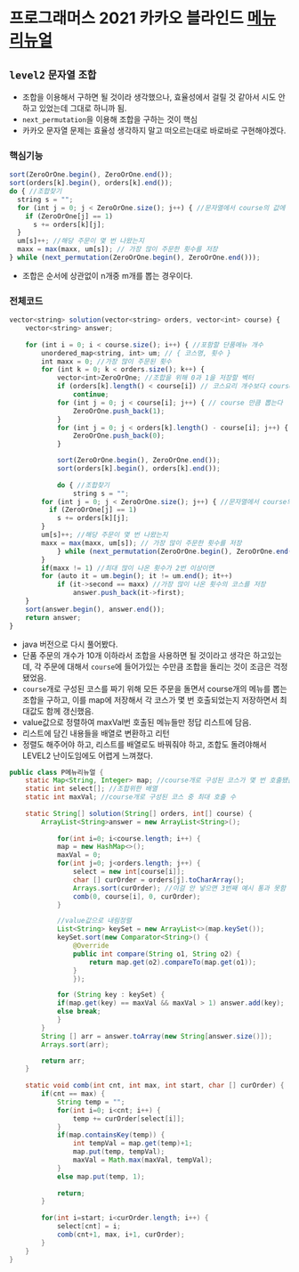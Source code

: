 # 프로그래머스 2021 카카오 블라인드 [메뉴리뉴얼](https://programmers.co.kr/learn/courses/30/lessons/72411?language=java)
`level2` `문자열` `조합`
---
- 조합을 이용해서 구하면 될 것이라 생각했으나, 효율성에서 걸릴 것 같아서 시도 안하고 있었는데 그대로 하니까 됨.
- `next_permutation`을 이용해 조합을 구하는 것이 핵심
- 카카오 문자열 문제는 효율성 생각하지 말고 떠오르는대로 바로바로 구현해야겠다.

### 핵심기능
```jsx
sort(ZeroOrOne.begin(), ZeroOrOne.end());
sort(orders[k].begin(), orders[k].end());
do { //조합찾기
  string s = "";
  for (int j = 0; j < ZeroOrOne.size(); j++) { //문자열에서 course의 값에 따라 하나씩 뽑아서 새로 만듬
    if (ZeroOrOne[j] == 1) 
      s += orders[k][j];
  }
  um[s]++; //해당 주문이 몇 번 나왔는지
  maxx = max(maxx, um[s]); // 가장 많이 주문한 횟수를 저장
} while (next_permutation(ZeroOrOne.begin(), ZeroOrOne.end()));
```
- 조합은 순서에 상관없이 n개중 m개를 뽑는 경우이다. 

### 전체코드
```jsx
vector<string> solution(vector<string> orders, vector<int> course) {
	vector<string> answer;
	
	for (int i = 0; i < course.size(); i++) { //포함할 단품메뉴 개수
		unordered_map<string, int> um; // { 코스명, 횟수 }
		int maxx = 0; //가장 많이 주문된 횟수
		for (int k = 0; k < orders.size(); k++) {
			vector<int>ZeroOrOne; //조합을 위해 0과 1을 저장할 벡터
			if (orders[k].length() < course[i]) // 코스요리 개수보다 course가 클 때는 미포함
				continue;
			for (int j = 0; j < course[i]; j++) { // course 만큼 뽑는다
				ZeroOrOne.push_back(1);
			}
			for (int j = 0; j < orders[k].length() - course[i]; j++) {
				ZeroOrOne.push_back(0);
			}

			sort(ZeroOrOne.begin(), ZeroOrOne.end());
			sort(orders[k].begin(), orders[k].end());
      
			do { //조합찾기
				string s = "";
        for (int j = 0; j < ZeroOrOne.size(); j++) { //문자열에서 course의 값에 따라 하나씩 뽑아서 새로 만듬
          if (ZeroOrOne[j] == 1) 
            s += orders[k][j];
        }
        um[s]++; //해당 주문이 몇 번 나왔는지
        maxx = max(maxx, um[s]); // 가장 많이 주문한 횟수를 저장
			} while (next_permutation(ZeroOrOne.begin(), ZeroOrOne.end()));
		}
		if(maxx != 1) //최대 많이 나온 횟수가 2번 이상이면
		for (auto it = um.begin(); it != um.end(); it++)
			if (it->second == maxx) //가장 많이 나온 횟수의 코스를 저장
				answer.push_back(it->first);
	}
	sort(answer.begin(), answer.end()); 
	return answer;
}
```

- java 버전으로 다시 풀어봤다.
- 단품 주문의 개수가 10개 이하라서 조합을 사용하면 될 것이라고 생각은 하고있는데, 각 주문에 대해서 `course`에 들어가있는 수만큼 조합을 돌리는 것이 조금은 걱정됐었음.
- `course`개로 구성된 코스를 짜기 위해 모든 주문을 돌면서 course개의 메뉴를 뽑는 조합을 구하고, 이를 map에 저장해서 각 코스가 몇 번 호출되었는지 저장하면서 최대값도 함께 갱신했음.
- value값으로 정렬하여 maxVal번 호출된 메뉴들만 정답 리스트에 담음.
- 리스트에 담긴 내용들을 배열로 변환하고 리턴
- 정렬도 해주어야 하고, 리스트를 배열로도 바꿔줘야 하고, 조합도 돌려야해서 LEVEL2 난이도임에도 어렵게 느껴졌다.

```java
public class P메뉴리뉴얼 {
	static Map<String, Integer> map; //course개로 구성된 코스가 몇 번 호출됐는지
	static int select[]; //조합위한 배열
	static int maxVal; //course개로 구성된 코스 중 최대 호출 수
	
	static String[] solution(String[] orders, int[] course) {
		ArrayList<String>answer = new ArrayList<String>();
		
        	for(int i=0; i<course.length; i++) {
			map = new HashMap<>();
			maxVal = 0;
			for(int j=0; j<orders.length; j++) {
				select = new int[course[i]];
				char [] curOrder = orders[j].toCharArray();
				Arrays.sort(curOrder); //이걸 안 넣으면 3번째 예시 통과 못함
				comb(0, course[i], 0, curOrder);
			}

			//value값으로 내림정렬
			List<String> keySet = new ArrayList<>(map.keySet());
			keySet.sort(new Comparator<String>() {
				@Override
				public int compare(String o1, String o2) {
				    return map.get(o2).compareTo(map.get(o1));
				}
		    	});

		    for (String key : keySet) {
			if(map.get(key) == maxVal && maxVal > 1) answer.add(key);
			else break;
		    }
		}
		String [] arr = answer.toArray(new String[answer.size()]);
		Arrays.sort(arr);

		return arr;
	}
	
	static void comb(int cnt, int max, int start, char [] curOrder) {
		if(cnt == max) {
			String temp = "";
			for(int i=0; i<cnt; i++) {
				temp += curOrder[select[i]];
			}
			if(map.containsKey(temp)) {
				int tempVal = map.get(temp)+1;
				map.put(temp, tempVal);
				maxVal = Math.max(maxVal, tempVal);
			}
			else map.put(temp, 1);
			
			return;
		}
		
		for(int i=start; i<curOrder.length; i++) {
			select[cnt] = i;
			comb(cnt+1, max, i+1, curOrder);
		}
	}
}
```
